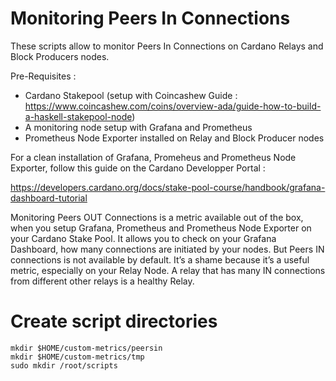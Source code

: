 # Monitoring Peers In Connections 

These scripts allow to monitor Peers In Connections on Cardano Relays and Block Producers nodes.

Pre-Requisites :

- Cardano Stakepool (setup with Coincashew Guide : https://www.coincashew.com/coins/overview-ada/guide-how-to-build-a-haskell-stakepool-node)
- A monitoring node setup with Grafana and Prometheus
- Prometheus Node Exporter installed on Relay and Block Producer nodes

For a clean installation of Grafana, Promeheus and Prometheus Node Exporter, follow this guide on the Cardano Developper Portal :

https://developers.cardano.org/docs/stake-pool-course/handbook/grafana-dashboard-tutorial

Monitoring Peers OUT Connections is a metric available out of the box, when you setup Grafana, Prometheus and Prometheus Node Exporter on your Cardano Stake Pool. It allows you to check on your Grafana Dashboard, how many connections are initiated by your nodes. But Peers IN connections is not available by default. It’s a shame because it’s a useful metric, especially on your Relay Node. A relay that has many IN connections from different other relays is a healthy Relay.

# Create script directories

```shell
mkdir $HOME/custom-metrics/peersin
mkdir $HOME/custom-metrics/tmp
sudo mkdir /root/scripts
```



